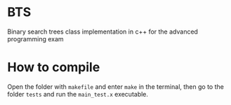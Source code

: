 # BTS
Binary search trees class implementation in c++ for the advanced programming exam

# How to compile
Open the folder with `makefile` and enter `make` in the terminal, then go to the folder `tests` and run the `main_test.x` executable.